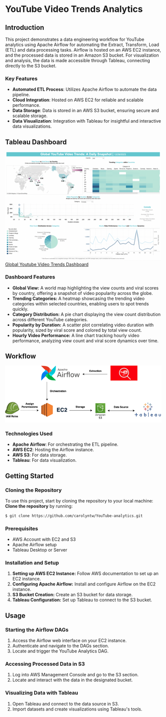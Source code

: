 # YouTube Video Trends Analytics 

## Introduction
This project demonstrates a data engineering workflow for YouTube analytics using Apache Airflow for automating the Extract, Transform, Load (ETL) and data processing tasks. Airflow is hosted on an AWS EC2 instance, and the processed data is stored in an Amazon S3 bucket. For visualization and analysis, the data is made accessible through Tableau, connecting directly to the S3 bucket.

### Key Features
- **Automated ETL Process**: Utilizes Apache Airflow to automate the data pipeline.
- **Cloud Integration**: Hosted on AWS EC2 for reliable and scalable performance.
- **Data Storage**: Data is stored in an AWS S3 bucket, ensuring secure and scalable storage.
- **Data Visualization**: Integration with Tableau for insightful and interactive data visualizations.

## Tableau Dashboard
![Dashboard Screenshot](images/dashboard.png)
[Global Youtube Video Trends Dashboard](https://public.tableau.com/app/profile/kai.yin.chan/viz/GlobalYoutubeVideoTrends/GlobalYoutubeVideoTrends)

### Dashboard Features
- **Global View:** A world map highlighting the view counts and viral scores by country, offering a snapshot of video popularity across the globe.
- **Trending Categories:** A heatmap showcasing the trending video categories within selected countries, enabling users to spot trends quickly.
- **Category Distribution:** A pie chart displaying the view count distribution across different YouTube categories.
- **Popularity by Duration:** A scatter plot correlating video duration with popularity, sized by viral score and colored by total view count.
- **Hourly Video Performance:** A line chart tracking hourly video performance, analyzing view count and viral score dynamics over time.

## Workflow
![Workflow Screenshot](images/workflow.png)

### Technologies Used
- **Apache Airflow**: For orchestrating the ETL pipeline.
- **AWS EC2**: Hosting the Airflow instance.
- **AWS S3**: For data storage.
- **Tableau**: For data visualization.

## Getting Started

### Cloning the Repository
To use this project, start by cloning the repository to your local machine:
**Clone the repository** by running:
```sh
$ git clone https://github.com/carolyntw/YouTube-analytics.git
```

### Prerequisites
- AWS Account with EC2 and S3
- Apache Airflow setup
- Tableau Desktop or Server

### Installation and Setup
1. **Setting up AWS EC2 Instance:** Follow AWS documentation to set up an EC2 instance.
2. **Configuring Apache Airflow:** Install and configure Airflow on the EC2 instance.
3. **S3 Bucket Creation:** Create an S3 bucket for data storage.
4. **Tableau Configuration:** Set up Tableau to connect to the S3 bucket.

## Usage

### Starting the Airflow DAGs
1. Access the Airflow web interface on your EC2 instance.
2. Authenticate and navigate to the DAGs section.
3. Locate and trigger the YouTube Analytics DAG.

### Accessing Processed Data in S3
1. Log into AWS Management Console and go to the S3 section.
2. Locate and interact with the data in the designated bucket.

### Visualizing Data with Tableau
1. Open Tableau and connect to the data source in S3.
2. Import datasets and create visualizations using Tableau's tools.